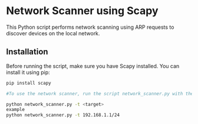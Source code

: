 # Network Scanner using Scapy

This Python script performs network scanning using ARP requests to discover devices on the local network.

## Installation

Before running the script, make sure you have Scapy installed. You can install it using pip:

```bash
pip install scapy

#To use the network scanner, run the script network_scanner.py with the following command-line options:

python network_scanner.py -t <target>
example
python network_scanner.py -t 192.168.1.1/24
